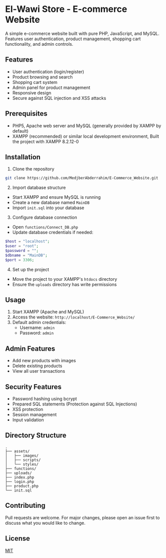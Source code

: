 # El-Wawi Store - E-commerce Website

A simple e-commerce website built with pure PHP, JavaScript, and MySQL. Features user authentication, product management, shopping cart functionality, and admin controls.

## Features

- User authentication (login/register)
- Product browsing and search
- Shopping cart system
- Admin panel for product management
- Responsive design
- Secure against SQL injection and XSS attacks

## Prerequisites

- PHP5, Apache web server and MySQL (generally provided by XAMPP by default)
- XAMPP (recommended) or similar local development environment, Built the project with XAMPP 8.2.12-0

## Installation

1. Clone the repository
```bash
git clone https://github.com/MedjberAbderrahim/E-Commerce_Website.git
```

2. Import database structure
- Start XAMPP and ensure MySQL is running
- Create a new database named `MainDB`
- Import `init.sql` into your database

3. Configure database connection
- Open `functions/Connect_DB.php`
- Update database credentials if needed:
```php
$host = "localhost";
$user = "root";
$password = "";
$dbname = "MainDB";
$port = 3306;
```

4. Set up the project
- Move the project to your XAMPP's `htdocs` directory
- Ensure the `uploads` directory has write permissions

## Usage

1. Start XAMPP (Apache and MySQL)
2. Access the website: `http://localhost/E-Commerce_Website/`
3. Default admin credentials:
    - Username: `admin`
    - Password: `admin`

## Admin Features

- Add new products with images
- Delete existing products
- View all user transactions

## Security Features

- Password hashing using bcrypt
- Prepared SQL statements (Protection against SQL Injections)
- XSS protection
- Session management
- Input validation

## Directory Structure

```
.
├── assets/
│   ├── images/
│   ├── scripts/
│   └── styles/
├── functions/
├── uploads/
├── index.php
├── login.php
├── product.php
└── init.sql
```

## Contributing

Pull requests are welcome. For major changes, please open an issue first to discuss what you would like to change.

## License

[MIT](https://choosealicense.com/licenses/mit/)